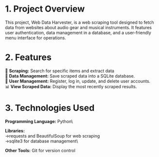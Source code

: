 # 1. Project Overview
This project, Web Data Harvester, is a web scraping tool designed to fetch data from websites about audio gear and musical instruments. It features user authentication, data management in a database, and a user-friendly menu interface for operations.


# 2. Features
🎯 **Scraping:** Search for specific items and extract data\
💾 **Data Management:** Save scraped data into a SQLite database.\
🔑 **User Management:** Register, log in, update, and delete user accounts.\
📊 **View Scraped Data:** Display the most recently scraped results.


# 3. Technologies Used
**Programming Language:** Python\

**Libraries:**\
            ->requests and BeautifulSoup for web scraping\
            ->sqlite3 for database management\

**Other Tools:** Git for version control
